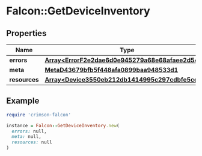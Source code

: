 # Falcon::GetDeviceInventory

## Properties

| Name | Type | Description | Notes |
| ---- | ---- | ----------- | ----- |
| **errors** | [**Array&lt;ErrorF2e2dae6d0e945279a68e68afaee2d54&gt;**](ErrorF2e2dae6d0e945279a68e68afaee2d54.md) |  | [optional] |
| **meta** | [**MetaD43679bfb5f448afa0899baa948533d1**](MetaD43679bfb5f448afa0899baa948533d1.md) |  | [optional] |
| **resources** | [**Array&lt;Device3550eb212db1414995c297cdbfe5cc16&gt;**](Device3550eb212db1414995c297cdbfe5cc16.md) |  | [optional] |

## Example

```ruby
require 'crimson-falcon'

instance = Falcon::GetDeviceInventory.new(
  errors: null,
  meta: null,
  resources: null
)
```

